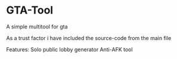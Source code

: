 # GTA-Tool
A simple multitool for gta

As a trust factor i have included the source-code from the main file


Features:
  Solo public lobby generator
  Anti-AFK tool
